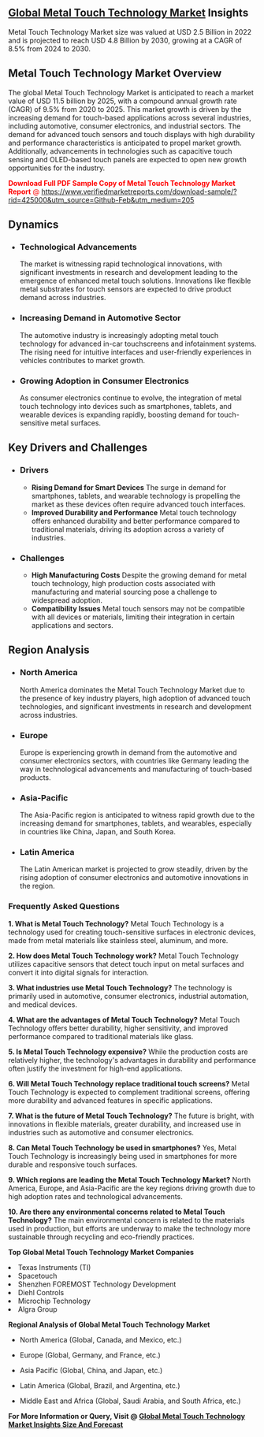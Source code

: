 <h2><a href="https://www.verifiedmarketreports.com/download-sample/?rid=425000&amp;utm_source=Github&amp;utm_medium=205" target="_blank">Global Metal Touch Technology Market</a> Insights</h2><p>Metal Touch Technology Market size was valued at USD 2.5 Billion in 2022 and is projected to reach USD 4.8 Billion by 2030, growing at a CAGR of 8.5% from 2024 to 2030.</p><p><h2>Metal Touch Technology Market Overview</h2> <p>The global Metal Touch Technology Market is anticipated to reach a market value of USD 11.5 billion by 2025, with a compound annual growth rate (CAGR) of 9.5% from 2020 to 2025. This market growth is driven by the increasing demand for touch-based applications across several industries, including automotive, consumer electronics, and industrial sectors. The demand for advanced touch sensors and touch displays with high durability and performance characteristics is anticipated to propel market growth. Additionally, advancements in technologies such as capacitive touch sensing and OLED-based touch panels are expected to open new growth opportunities for the industry.</p> <p><p><span class=""><span style="color: #ff0000;"><strong>Download Full PDF Sample Copy of Metal Touch Technology Market Report</strong> @ </span><a href="https://www.verifiedmarketreports.com/download-sample/?rid=425000&amp;utm_source=Github-Feb&amp;utm_medium=205" target="_blank">https://www.verifiedmarketreports.com/download-sample/?rid=425000&amp;utm_source=Github-Feb&amp;utm_medium=205</a></span></p></p> <h2>Dynamics</h2> <ul> <li><h3>Technological Advancements</h3> The market is witnessing rapid technological innovations, with significant investments in research and development leading to the emergence of enhanced metal touch solutions. Innovations like flexible metal substrates for touch sensors are expected to drive product demand across industries.</li> <li><h3>Increasing Demand in Automotive Sector</h3> The automotive industry is increasingly adopting metal touch technology for advanced in-car touchscreens and infotainment systems. The rising need for intuitive interfaces and user-friendly experiences in vehicles contributes to market growth.</li> <li><h3>Growing Adoption in Consumer Electronics</h3> As consumer electronics continue to evolve, the integration of metal touch technology into devices such as smartphones, tablets, and wearable devices is expanding rapidly, boosting demand for touch-sensitive metal surfaces.</li> </ul> <h2>Key Drivers and Challenges</h2> <ul> <li><h3>Drivers</h3> <ul> <li><strong>Rising Demand for Smart Devices</strong> The surge in demand for smartphones, tablets, and wearable technology is propelling the market as these devices often require advanced touch interfaces.</li> <li><strong>Improved Durability and Performance</strong> Metal touch technology offers enhanced durability and better performance compared to traditional materials, driving its adoption across a variety of industries.</li> </ul> </li> <li><h3>Challenges</h3> <ul> <li><strong>High Manufacturing Costs</strong> Despite the growing demand for metal touch technology, high production costs associated with manufacturing and material sourcing pose a challenge to widespread adoption.</li> <li><strong>Compatibility Issues</strong> Metal touch sensors may not be compatible with all devices or materials, limiting their integration in certain applications and sectors.</li> </ul> </li> </ul> <h2>Region Analysis</h2> <ul> <li><h3>North America</h3> North America dominates the Metal Touch Technology Market due to the presence of key industry players, high adoption of advanced touch technologies, and significant investments in research and development across industries.</li> <li><h3>Europe</h3> Europe is experiencing growth in demand from the automotive and consumer electronics sectors, with countries like Germany leading the way in technological advancements and manufacturing of touch-based products.</li> <li><h3>Asia-Pacific</h3> The Asia-Pacific region is anticipated to witness rapid growth due to the increasing demand for smartphones, tablets, and wearables, especially in countries like China, Japan, and South Korea.</li> <li><h3>Latin America</h3> The Latin American market is projected to grow steadily, driven by the rising adoption of consumer electronics and automotive innovations in the region.</li> </ul> <h3>Frequently Asked Questions</h3> <p><strong>1. What is Metal Touch Technology?</strong> Metal Touch Technology is a technology used for creating touch-sensitive surfaces in electronic devices, made from metal materials like stainless steel, aluminum, and more.</p> <p><strong>2. How does Metal Touch Technology work?</strong> Metal Touch Technology utilizes capacitive sensors that detect touch input on metal surfaces and convert it into digital signals for interaction.</p> <p><strong>3. What industries use Metal Touch Technology?</strong> The technology is primarily used in automotive, consumer electronics, industrial automation, and medical devices.</p> <p><strong>4. What are the advantages of Metal Touch Technology?</strong> Metal Touch Technology offers better durability, higher sensitivity, and improved performance compared to traditional materials like glass.</p> <p><strong>5. Is Metal Touch Technology expensive?</strong> While the production costs are relatively higher, the technology's advantages in durability and performance often justify the investment for high-end applications.</p> <p><strong>6. Will Metal Touch Technology replace traditional touch screens?</strong> Metal Touch Technology is expected to complement traditional screens, offering more durability and advanced features in specific applications.</p> <p><strong>7. What is the future of Metal Touch Technology?</strong> The future is bright, with innovations in flexible materials, greater durability, and increased use in industries such as automotive and consumer electronics.</p> <p><strong>8. Can Metal Touch Technology be used in smartphones?</strong> Yes, Metal Touch Technology is increasingly being used in smartphones for more durable and responsive touch surfaces.</p> <p><strong>9. Which regions are leading the Metal Touch Technology Market?</strong> North America, Europe, and Asia-Pacific are the key regions driving growth due to high adoption rates and technological advancements.</p> <p><strong>10. Are there any environmental concerns related to Metal Touch Technology?</strong> The main environmental concern is related to the materials used in production, but efforts are underway to make the technology more sustainable through recycling and eco-friendly practices.</p> </p><p><strong>Top Global Metal Touch Technology Market Companies</strong></p><div data-test-id=""><p><li>Texas Instruments (TI)</li><li> Spacetouch</li><li> Shenzhen FOREMOST Technology Development</li><li> Diehl Controls</li><li> Microchip Technology</li><li> Algra Group</li></p><div><strong>Regional Analysis of&nbsp;Global Metal Touch Technology Market</strong></div><ul><li dir="ltr"><p dir="ltr">North America&nbsp;(Global, Canada, and Mexico, etc.)</p></li><li dir="ltr"><p dir="ltr">Europe (Global, Germany, and France, etc.)</p></li><li dir="ltr"><p dir="ltr">Asia Pacific&nbsp;(Global, China, and Japan, etc.)</p></li><li dir="ltr"><p dir="ltr">Latin America&nbsp;(Global, Brazil, and Argentina, etc.)</p></li><li dir="ltr">Middle East and Africa&nbsp;(Global, Saudi Arabia, and South Africa, etc.)</li></ul><p><strong>For More Information or Query, Visit @&nbsp;</strong><strong><a href="https://www.verifiedmarketreports.com/product/metal-touch-technology-market/?utm_source=Github&amp;utm_medium=205" target="_blank">Global Metal Touch Technology Market Insights Size And Forecast</a></strong></p></div>
